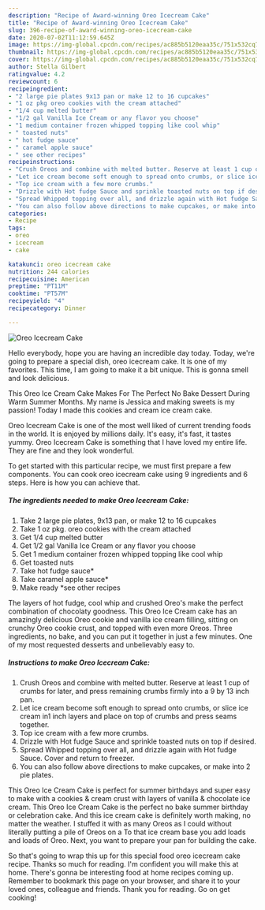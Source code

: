 ```yaml
---
description: "Recipe of Award-winning Oreo Icecream Cake"
title: "Recipe of Award-winning Oreo Icecream Cake"
slug: 396-recipe-of-award-winning-oreo-icecream-cake
date: 2020-07-02T11:12:59.645Z
image: https://img-global.cpcdn.com/recipes/ac885b5120eaa35c/751x532cq70/oreo-icecream-cake-recipe-main-photo.jpg
thumbnail: https://img-global.cpcdn.com/recipes/ac885b5120eaa35c/751x532cq70/oreo-icecream-cake-recipe-main-photo.jpg
cover: https://img-global.cpcdn.com/recipes/ac885b5120eaa35c/751x532cq70/oreo-icecream-cake-recipe-main-photo.jpg
author: Stella Gilbert
ratingvalue: 4.2
reviewcount: 6
recipeingredient:
- "2 large pie plates 9x13 pan or make 12 to 16 cupcakes"
- "1 oz pkg oreo cookies with the cream attached"
- "1/4 cup melted butter"
- "1/2 gal Vanilla Ice Cream or any flavor you choose"
- "1 medium container frozen whipped topping like cool whip"
- " toasted nuts"
- " hot fudge sauce"
- " caramel apple sauce"
- " see other recipes"
recipeinstructions:
- "Crush Oreos and combine with melted butter. Reserve at least 1 cup of crumbs for later, and press remaining crumbs firmly into a 9 by 13 inch pan."
- "Let ice cream become soft enough to spread onto crumbs, or slice ice cream in1 inch layers and place on top of crumbs and press seams together."
- "Top ice cream with a few more crumbs."
- "Drizzle with Hot fudge Sauce and sprinkle toasted nuts on top if desired."
- "Spread Whipped topping over all, and drizzle again with Hot fudge Sauce. Cover and return to freezer."
- "You can also follow above directions to make cupcakes, or make into 2 pie plates."
categories:
- Recipe
tags:
- oreo
- icecream
- cake

katakunci: oreo icecream cake 
nutrition: 244 calories
recipecuisine: American
preptime: "PT11M"
cooktime: "PT57M"
recipeyield: "4"
recipecategory: Dinner

---
```



![Oreo Icecream Cake](https://img-global.cpcdn.com/recipes/ac885b5120eaa35c/751x532cq70/oreo-icecream-cake-recipe-main-photo.jpg)

Hello everybody, hope you are having an incredible day today. Today, we're going to prepare a special dish, oreo icecream cake. It is one of my favorites. This time, I am going to make it a bit unique. This is gonna smell and look delicious.

This Oreo Ice Cream Cake Makes For The Perfect No Bake Dessert During Warm Summer Months. My name is Jessica and making sweets is my passion! Today I made this cookies and cream ice cream cake.

Oreo Icecream Cake is one of the most well liked of current trending foods in the world. It is enjoyed by millions daily. It's easy, it's fast, it tastes yummy. Oreo Icecream Cake is something that I have loved my entire life. They are fine and they look wonderful.


To get started with this particular recipe, we must first prepare a few components. You can cook oreo icecream cake using 9 ingredients and 6 steps. Here is how you can achieve that.

<!--inarticleads1-->

##### The ingredients needed to make Oreo Icecream Cake:

1. Take 2 large pie plates, 9x13 pan, or make 12 to 16 cupcakes
1. Take 1 oz pkg. oreo cookies with the cream attached
1. Get 1/4 cup melted butter
1. Get 1/2 gal Vanilla Ice Cream or any flavor you choose
1. Get 1 medium container frozen whipped topping like cool whip
1. Get  toasted nuts
1. Take  hot fudge sauce*
1. Take  caramel apple sauce*
1. Make ready  *see other recipes


The layers of hot fudge, cool whip and crushed Oreo&#39;s make the perfect combination of chocolaty goodness. This Oreo Ice Cream cake has an amazingly delicious Oreo cookie and vanilla ice cream filling, sitting on crunchy Oreo cookie crust, and topped with even more Oreos. Three ingredients, no bake, and you can put it together in just a few minutes. One of my most requested desserts and unbelievably easy to. 

<!--inarticleads2-->

##### Instructions to make Oreo Icecream Cake:

1. Crush Oreos and combine with melted butter. Reserve at least 1 cup of crumbs for later, and press remaining crumbs firmly into a 9 by 13 inch pan.
1. Let ice cream become soft enough to spread onto crumbs, or slice ice cream in1 inch layers and place on top of crumbs and press seams together.
1. Top ice cream with a few more crumbs.
1. Drizzle with Hot fudge Sauce and sprinkle toasted nuts on top if desired.
1. Spread Whipped topping over all, and drizzle again with Hot fudge Sauce. Cover and return to freezer.
1. You can also follow above directions to make cupcakes, or make into 2 pie plates.


This Oreo Ice Cream Cake is perfect for summer birthdays and super easy to make with a cookies &amp; cream crust with layers of vanilla &amp; chocolate ice cream. This Oreo Ice Cream Cake is the perfect no bake summer birthday or celebration cake. And this ice cream cake is definitely worth making, no matter the weather. I stuffed it with as many Oreos as I could without literally putting a pile of Oreos on a To that ice cream base you add loads and loads of Oreo. Next, you want to prepare your pan for building the cake. 

So that's going to wrap this up for this special food oreo icecream cake recipe. Thanks so much for reading. I'm confident you will make this at home. There's gonna be interesting food at home recipes coming up. Remember to bookmark this page on your browser, and share it to your loved ones, colleague and friends. Thank you for reading. Go on get cooking!

